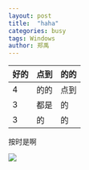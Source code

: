 ```yaml
---
layout: post
title:  "haha"
categories: busy
tags: Windows
author: 郑禹
---
```





| 好的 | 点到 | 的的 |
| ---- | ---- | ---- |
| 4    | 的的 | 点到 |
| 3    | 都是 | 的   |
| 3    | 的   | 的   |

 按时是啊



![](http://t1.aixinxi.net/o_1cu8d4pmu1evtb513ma1gcs54pa.jpg-w.jpg)